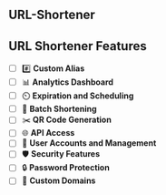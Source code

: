 ## URL-Shortener

## URL Shortener Features

- [ ] :hash: **Custom Alias**  
- [ ] :bar_chart: **Analytics Dashboard**  
- [ ] :timer_clock: **Expiration and Scheduling**  
- [ ] :page_facing_up: **Batch Shortening**  
- [ ] :scissors: **QR Code Generation**  
- [ ] :globe_with_meridians: **API Access**  
- [ ] :bust_in_silhouette: **User Accounts and Management**  
- [ ] :shield: **Security Features**  
- [ ] :lock: **Password Protection**  
- [ ] :link: **Custom Domains**  
